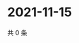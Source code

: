 # 2021-11-15

共 0 条

<!-- BEGIN WEIBO -->
<!-- 最后更新时间 Mon Nov 15 2021 06:00:46 GMT+0800 (China Standard Time) -->

<!-- END WEIBO -->
